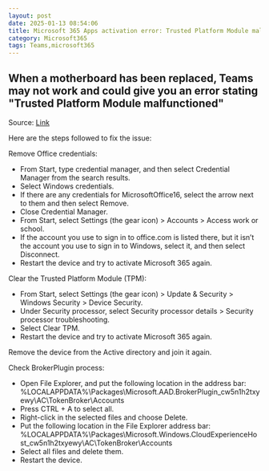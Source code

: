 ```yaml
---
layout: post
date: 2025-01-13 08:54:06
title: Microsoft 365 Apps activation error: Trusted Platform Module malfunctioned
category: Microsoft365 
tags: Teams,microsoft365
---
```


## When a motherboard has been replaced, Teams may not work and could give you an error stating "Trusted Platform Module malfunctioned"

Source: [Link](https://learn.microsoft.com/en-us/office/troubleshoot/activation/tpm-malfunctioned)

Here are the steps followed to fix the issue:

Remove Office credentials:
 - From Start, type credential manager, and then select Credential Manager from the search results.
 - Select Windows credentials.
 - If there are any credentials for MicrosoftOffice16, select the arrow next to them and then select Remove.
 - Close Credential Manager.
 - From Start, select Settings (the gear icon) > Accounts > Access work or school.
 - If the account you use to sign in to office.com is listed there, but it isn’t the account you use to sign in to Windows, select it, and then select Disconnect.
 - Restart the device and try to activate Microsoft 365 again.

Clear the Trusted Platform Module (TPM):
 - From Start, select Settings (the gear icon) > Update & Security > Windows Security > Device Security.
 - Under Security processor, select Security processor details > Security processor troubleshooting.
 - Select Clear TPM.
 - Restart the device and try to activate Microsoft 365 again.

Remove the device from the Active directory and join it again.

Check BrokerPlugin process:
 - Open File Explorer, and put the following location in the address bar: %LOCALAPPDATA%\Packages\Microsoft.AAD.BrokerPlugin_cw5n1h2txyewy\AC\TokenBroker\Accounts
 - Press CTRL + A to select all.
 - Right-click in the selected files and choose Delete.
 - Put the following location in the File Explorer address bar: %LOCALAPPDATA%\Packages\Microsoft.Windows.CloudExperienceHost_cw5n1h2txyewy\AC\TokenBroker\Accounts
 - Select all files and delete them.
 - Restart the device.
